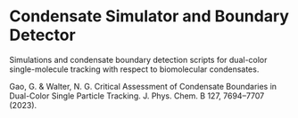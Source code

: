 # Condensate Simulator and Boundary Detector
Simulations and condensate boundary detection scripts for dual-color single-molecule tracking with respect to biomolecular condensates. 

Gao, G. & Walter, N. G. Critical Assessment of Condensate Boundaries in Dual-Color Single Particle Tracking. J. Phys. Chem. B 127, 7694–7707 (2023).


